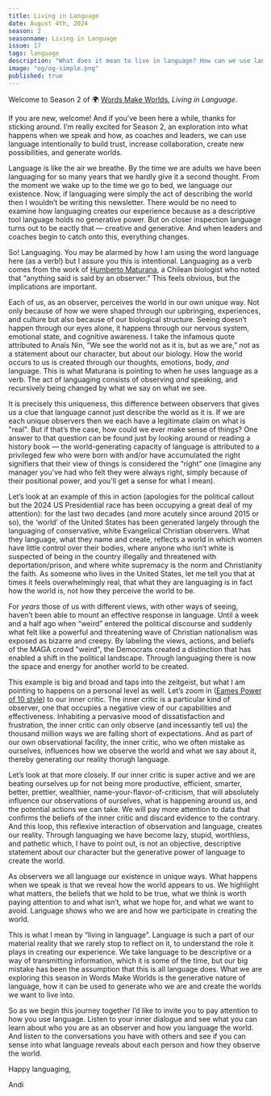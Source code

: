 ```yaml
---
title: Living in Language
date: August 4th, 2024
season: 2
seasonname: Living in Language
issue: 17
tags: language
description: "What does it mean to live in language? How can we use language not just descriptively, but generatively and creatively?"
image: "og/og-simple.png"
published: true
---
```


Welcome to Season 2 of 🌍 [Words Make Worlds](https://methodandmatter.com/words-make-worlds), _Living in Language_.

If you are new, welcome! And if you’ve been here a while, thanks for sticking around. I’m really excited for Season 2, an exploration into what happens when we speak and how, as coaches and leaders, we can use language intentionally to build trust, increase collaboration, create new possibilities, and generate worlds.

Language is like the air we breathe. By the time we are adults we have been languaging for so many years that we hardly give it a second thought. From the moment we wake up to the time we go to bed, we language our existence. Now, if languaging were simply the act of describing the world then I wouldn’t be writing this newsletter. There would be no need to examine how languaging creates our experience because as a descriptive tool language holds no generative power. But on closer inspection language turns out to be eactly that &mdash; creative and generative. And when leaders and coaches begin to catch onto this, everything changes.

So! Languaging. You may be alarmed by how I am using the word language here (as a verb!) but I assure you this is intentional. Languaging as a verb comes from the work of [Humberto Maturana](https://drive.google.com/file/d/1EPmMiaNKjf4LKIVnNw7dmIMh26Ske404/view?usp=share\_link), a Chilean biologist who noted that “anything said is said by an observer.” This feels obvious, but the implications are important.

Each of us, as an observer, perceives the world in our own unique way. Not only because of how we were shaped through our upbringing, experiences, and culture but also because of our biological structure. Seeing doesn’t happen through our eyes alone, it happens through our nervous system, emotional state, and cognitive awareness. I take the infamous quote attributed to Anaïs Nin, “We see the world not as it is, but as we are,” not as a statement about our character, but about our biology. How the world occurs to us is created through our thoughts, emotions, body, _and_ language. This is what Maturana is pointing to when he uses language as a verb. The act of languaging consists of observing _and_ speaking, and recursively being changed by what we say on what we see.

It is precisely this uniqueness, this difference between observers that gives us a clue that language cannot just describe the world as it is. If we are each unique observers then we each have a legitimate claim on what is "real". But if that’s the case, how could we ever make sense of things? One answer to that question can be found just by looking around or reading a history book &mdash; the world-generating capacity of language is attributed to a privileged few who were born with and/or have accumulated the right signifiers that their view of things is considered the “right” one (imagine any manager you've had who felt they were always right, simply because of their positional power, and you'll get a sense for what I mean).

Let’s look at an example of this in action (apologies for the political callout but the 2024 US Presidential race has been occupying a great deal of my attention): for the last two decades (and more acutely since around 2015 or so), the ‘world’ of the United States has been generated largely through the languaging of conservative, white Evangelical Christian observers. What they language, what they name and create, reflects a world in which women have little control over their bodies, where anyone who isn’t white is suspected of being in the country illegally and threatened with deportation/prison, and where white supremacy is the norm and Christianity the faith. As someone who lives in the United States, let me tell you that at times it feels overwhelmingly real, that what they are languaging is in fact how the world is, not how they perceive the world to be.

For _years_ those of us with different views, with other ways of seeing, haven’t been able to mount an effective response in language. Until a week and a half ago when “weird” entered the political discourse and suddenly what felt like a powerful and threatening wave of Christian nationalism was exposed as bizarre and creepy. By labeling the views, actions, and beliefs of the MAGA crowd "weird", the Democrats created a distinction that has enabled a shift in the political landscape. Through languaging there is now the space and energy for another world to be created.   

This example is big and broad and taps into the zeitgeist, but what I am pointing to happens on a personal level as well. Let’s zoom in ([Eames Power of 10 style](https://www.youtube.com/watch?v=0fKBhvDjuy0)) to our inner critic. The inner critic is a particular kind of observer, one that occupies a negative view of our capabilities and effectiveness. Inhabiting a pervasive mood of dissatisfaction and frustration, the inner critic can only observe (and incessantly tell us) the thousand million ways we are falling short of expectations. And as part of our own observational facility, the inner critic, who we often mistake as ourselves, influences how we observe the world and what we say about it, thereby generating our reality thorugh language.

Let’s look at that more closely. If our inner critic is super active and we are beating ourselves up for not being more productive, efficient, smarter, better, prettier, wealthier, name-your-flavor-of-criticism, that will absolutely influence our observations of ourselves, what is happening around us, and the potential actions we can take. We will pay more attention to data that confirms the beliefs of the inner critic and discard evidence to the contrary. And this loop, this reflexive interaction of observation and language, creates our reality. Through languaging we have become lazy, stupid, worthless, and pathetic which, I have to point out, is not an objective, descriptive statement about our character but the generative power of language to create the world.    

As observers we all language our existence in unique ways. What happens when we speak is that we reveal how the world appears to us. We highlight what matters, the beliefs that we hold to be true, what we think is worth paying attention to and what isn’t, what we hope for, and what we want to avoid. Language shows who we are and how we participate in creating the world.  

This is what I mean by “living in language”. Language is such a part of our material reality that we rarely stop to reflect on it, to understand the role it plays in creating our experience. We take language to be descriptive or a way of transmitting information, which it is some of the time, but our big mistake has been the assumption that this is all language does. What we are exploring this season in Words Make Worlds is the generative nature of language, how it can be used to generate who we are and create the worlds we want to live into.

So as we begin this journey together I’d like to invite you to pay attention to how you use language. Listen to your inner dialogue and see what you can learn about who you are as an observer and how you language the world. And listen to the conversations you have with others and see if you can sense into what language reveals about each person and how they observe the world.

Happy languaging,

Andi
